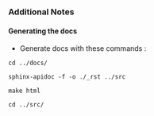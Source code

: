 ### Additional Notes

#### Generating the docs
- Generate docs with these commands :
```
cd ../docs/

sphinx-apidoc -f -o ./_rst ../src

make html

cd ../src/
```